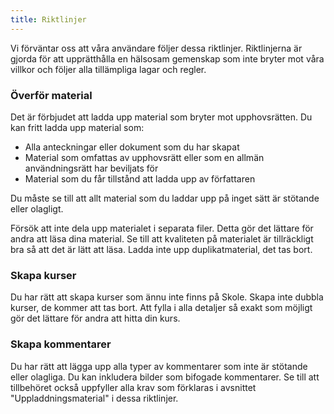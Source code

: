 ```yaml
---
title: Riktlinjer
---
```


Vi förväntar oss att våra användare följer dessa riktlinjer. Riktlinjerna är gjorda för att upprätthålla en hälsosam gemenskap som inte bryter mot våra villkor och följer alla tillämpliga lagar och regler.

### Överför material

Det är förbjudet att ladda upp material som bryter mot upphovsrätten. Du kan fritt ladda upp material som:

- Alla anteckningar eller dokument som du har skapat
- Material som omfattas av upphovsrätt eller som en allmän användningsrätt har beviljats ​​för
- Material som du får tillstånd att ladda upp av författaren

Du måste se till att allt material som du laddar upp på inget sätt är stötande eller olagligt.

Försök att inte dela upp materialet i separata filer. Detta gör det lättare för andra att läsa dina material. Se till att kvaliteten på materialet är tillräckligt bra så att det är lätt att läsa. Ladda inte upp duplikatmaterial, det tas bort.

### Skapa kurser

Du har rätt att skapa kurser som ännu inte finns på Skole. Skapa inte dubbla kurser, de kommer att tas bort. Att fylla i alla detaljer så exakt som möjligt gör det lättare för andra att hitta din kurs.

### Skapa kommentarer

Du har rätt att lägga upp alla typer av kommentarer som inte är stötande eller olagliga. Du kan inkludera bilder som bifogade kommentarer. Se till att tillbehöret också uppfyller alla krav som förklaras i avsnittet "Uppladdningsmaterial" i dessa riktlinjer.
